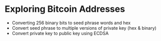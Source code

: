 # Exploring Bitcoin Addresses

- Converting 256 binary bits to seed phrase words and hex
- Convert seed phrase to multiple versions of private key (hex & binary)
- Convert private key to public key using ECDSA
